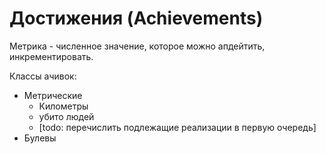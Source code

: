﻿
# Достижения (Achievements) #

Метрика - численное значение, которое можно апдейтить, инкрементировать.

Классы ачивок:

- Метрические
    - Километры
    - убито людей
    - [todo: перечислить подлежащие реализации в первую очередь]
- Булевы
